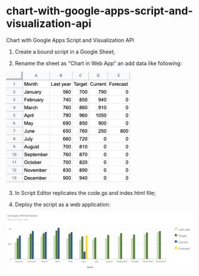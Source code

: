 # chart-with-google-apps-script-and-visualization-api
Chart with Google Apps Script and Visualization API

1) Create a bound script in a Google Sheet;

2) Rename the sheet as "Chart in Web App" an add data like following:

![alt text](<data-in-sheet.png>)

3) In Script Editor replicates the code.gs and index.html file;

4) Deploy the script as a web application:

![alt text](<chart-in-web-app.png>)
